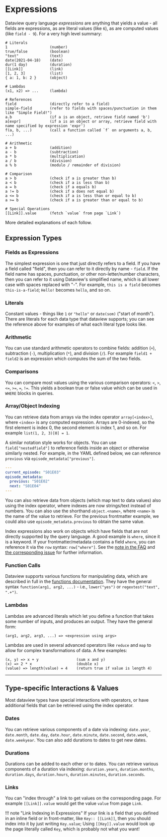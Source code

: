 # Expressions

Dataview query language *expressions* are anything that yields a value - all fields are expressions, as are literal
values (like `6`), as are computed values (like `field - 9`). For a very high level summary:

```
# Literals
1                   (number)
true/false          (boolean)
"text"              (text)
date(2021-04-18)    (date)
dur(1 day)          (duration)
[[Link]]            (link)
[1, 2, 3]           (list)
{ a: 1, b: 2 }      (object)

# Lambdas
(x1, x2) => ...     (lambda)

# References
field               (directly refer to a field)
simple-field        (refer to fields with spaces/punctuation in them like "Simple Field!")
a.b                 (if a is an object, retrieve field named 'b')
a[expr]             (if a is an object or array, retrieve field with name specified by expression 'expr')
f(a, b, ...)        (call a function called `f` on arguments a, b, ...)

# Arithmetic
a + b               (addition)
a - b               (subtraction)
a * b               (multiplication)
a / b               (division)
a % b               (modulo / remainder of division)

# Comparison
a > b               (check if a is greater than b)
a < b               (check if a is less than b)
a = b               (check if a equals b)
a != b              (check if a does not equal b)
a <= b              (check if a is less than or equal to b)
a >= b              (check if a is greater than or equal to b)

# Special Operations
[[Link]].value      (fetch `value` from page `Link`)
```

More detailed explanations of each follow.

## Expression Types

### Fields as Expressions

The simplest expression is one that just directly refers to a field. If you have a field called "field", then you can
refer to it directly by name - `field`. If the field name has spaces, punctuation, or other non-letter/number
characters, then you can refer to it using Dataview's simplified name, which is all lower case with spaces replaced with
"-". For example, `this is a field` becomes `this-is-a-field`; `Hello!` becomes `hello`, and so on.

### Literals

Constant values - things like `1` or `"hello"` or `date(som)` ("start of month"). There are literals for each data type
that dataview supports; you can see the reference above for examples of what each literal type looks like.

### Arithmetic

You can use standard arithmetic operators to combine fields: addition (`+`), subtraction (`-`), multiplication (`*`),
and division (`/`). For example `field1 + field2` is an expression which computes the sum of the two fields.

### Comparisons

You can compare most values using the various comparison operators: `<`, `>`, `<=`, `>=`, `=`, `!=`. This yields a
boolean true or false value which can be used in `WHERE` blocks in queries.

### Array/Object Indexing

You can retrieve data from arrays via the index operator `array[<index>]`, where `<index>` is any computed expression.
Arrays are 0-indexed, so the first element is index 0, the second element is index 1, and so on.
For example `list(1, 2, 3)[0] = 1`.

A similar notation style works for objects.
You can use `field["nestedfield"]` to reference fields inside an object or otherwise similarly nested.
For example, in the YAML defined below, we can reference `previous` via `episode_metadata["previous"]`.
```yaml
---
current_episode: "S01E03"
episode_metadata:
  previous: "S01E02"
  next: "S01E04"
---
```

You can also retrieve data from objects (which map text to data values) also using the index operator, where indexes are now strings/text instead of numbers.
You can also use the shorthand `object.<name>`, where `<name>` is the name of the value to retrieve.
For the previous frontmatter example, we could also use `episode_metadata.previous` to obtain the same value.

Index expressions also work on objects which have fields that are not directly supported by the query language.
A good example is `where`, since it is a keyword.
If your frontmatter/metadata contains a field `where`, you can reference it via the `row` syntax: `row["where"]`.
See the [note in the FAQ](../resources/faq.md#how-do-i-use-fields-with-the-same-name-as-keywords-like-from-where) and [the corresponding issue](https://github.com/blacksmithgu/obsidian-dataview/issues/1164) for further information.

### Function Calls

Dataview supports various functions for manipulating data, which are described in full in the [functions
documentation](../functions). They have the general syntax `function(arg1, arg2, ...)` - i.e., `lower("yes")` or
`regextest("text", ".+")`.

### Lambdas

Lambdas are advanced literals which let you define a function that takes some number of inputs, and produces an output.
They have the general form:

```
(arg1, arg2, arg3, ...) => <expression using args>
```

Lambdas are used in several advanced operators like `reduce` and `map` to allow for complex transformations of data. A
few examples:

```
(x, y) => x + y                 (sum x and y)
(x) => 2 * x                    (double x)
(value) => length(value) = 4    (return true if value is length 4)
```

---

## Type-specific Interactions & Values

Most dataview types have special interactions with operators, or have additional fields that can be retrieved using the
index operator.

### Dates

You can retrieve various components of a date via indexing: `date.year`, `date.month`, `date.day`, `date.hour`,
`date.minute`, `date.second`, `date.week`, `date.weekyear`. You can also add durations to dates to get new dates.

### Durations

Durations can be added to each other or to dates. You can retrieve various components of a duration via indexing:
`duration.years`, `duration.months`, `duration.days`, `duration.hours`, `duration.minutes`, `duration.seconds`.

### Links

You can "index through" a link to get values on the corresponding page. For example `[[Link]].value` would get the value
`value` from page `Link`.

!!! note "Link Indexing in Expressions"
    If your link is a field that you defined in an inline field or in front-matter, like `Key:: [[Link]]`, then you
    should index into it by just writing `Key.value`; Using `[[Key]].value` would look up the page literally called `Key`,
    which is probably not what you want!
